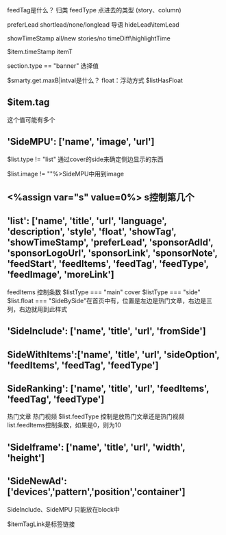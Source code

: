  feedTag是什么？ 归类
 feedType   点进去的类型 (story、column)

 preferLead  shortlead/none/longlead  导语
 hideLead\itemLead

 showTimeStamp   all/new stories/no
 timeDiff\highlightTime

 $item.timeStamp   itemT   

 section.type == "banner" 选择值

$smarty.get.maxB|intval是什么？
float：浮动方式    $listHasFloat
## $item.tag
这个值可能有多个

 ## 'SideMPU': ['name', 'image', 'url']
$list.type != "list"
通过cover的side来确定侧边显示的东西

$list.image != ""%>SideMPU中用到image

## <%assign var="s" value=0%>  s控制第几个

## 'list': ['name', 'title', 'url', 'language', 'description', 'style', 'float', 'showTag', 'showTimeStamp', 'preferLead', 'sponsorAdId', 'sponsorLogoUrl', 'sponsorLink', 'sponsorNote', 'feedStart', 'feedItems', 'feedTag', 'feedType', 'feedImage', 'moreLink']
feedItems 控制条数
$listType === "main"   cover
$listType === "side"
$list.float === "SideBySide"在首页中有，位置是左边是热门文章，右边是三列，右边就用到此样式
## 'SideInclude': ['name', 'title', 'url', 'fromSide']

## SideWithItems':['name', 'title', 'url', 'sideOption', 'feedItems', 'feedTag', 'feedType']
          
## SideRanking': ['name', 'title', 'url', 'feedItems', 'feedTag', 'feedType']
热门文章  热门视频
$list.feedType 控制是放热门文章还是热门视频
list.feedItems控制条数，如果是0，则为10
## 'SideIframe': ['name', 'title', 'url', 'width', 'height']

## 'SideNewAd':['devices','pattern','position','container']

SideInclude、SideMPU 只能放在block中

$itemTagLink是标签链接